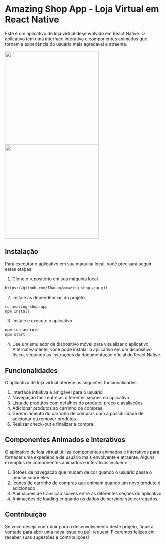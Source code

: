 # Amazing Shop App - Loja Virtual em React Native

Este é um aplicativo de loja virtual desenvolvido em React Native. O aplicativo tem uma interface interativa e componentes animados que tornam a experiência do usuário mais agradável e atraente.

<img src="https://imgur.com/TrDDjBQ.png" width="300"/>
<img src="https://i.imgur.com/MWesr8K.png" width="300"/>

## Instalação

Para executar o aplicativo em sua máquina local, você precisará seguir estas etapas:

1. Clone o repositório em sua máquina local

```bash
https://github.com/Thauan/amazing-shop-app.git
```

2. Instale as dependências do projeto

```bash
cd amazing-shop-app
npm install
```

3. Instale e execute o aplicativo

```bash
npm run android
npm start
```

4. Use um emulador de dispositivo móvel para visualizar o aplicativo. Alternativamente, você pode instalar o aplicativo em um dispositivo físico, seguindo as instruções da documentação oficial do React Native.

## Funcionalidades

O aplicativo de loja virtual oferece as seguintes funcionalidades:

1. Interface intuitiva e amigável para o usuário
2. Navegação fácil entre as diferentes seções do aplicativo
3. Lista de produtos com detalhes do produto, preço e avaliações
4. Adicionar produtos ao carrinho de compras
5. Gerenciamento do carrinho de compras com a possibilidade de adicionar ou remover produtos
6. Realizar check-out e finalizar a compra

## Componentes Animados e Interativos

O aplicativo de loja virtual utiliza componentes animados e interativos para fornecer uma experiência de usuário mais envolvente e atraente. Alguns exemplos de componentes animados e interativos incluem:

1. Botões de navegação que mudam de cor quando o usuário passa o mouse sobre eles
2. Ícones de carrinho de compras que animam quando um novo produto é adicionado
3. Animações de transição suaves entre as diferentes seções do aplicativo
4. Animações de loading enquanto os dados do servidor são carregados

## Contribuição

Se você deseja contribuir para o desenvolvimento deste projeto, fique à vontade para abrir uma nova issue ou pull request. Ficaremos felizes em receber suas sugestões e contribuições!